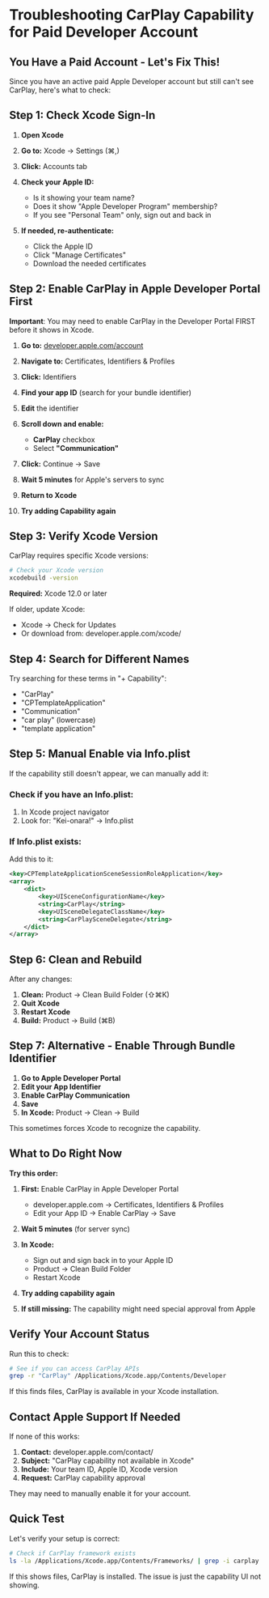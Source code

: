 # Troubleshooting CarPlay Capability for Paid Developer Account

## You Have a Paid Account - Let's Fix This!

Since you have an active paid Apple Developer account but still can't see CarPlay, here's what to check:

## Step 1: Check Xcode Sign-In

1. **Open Xcode**
2. **Go to:** Xcode → Settings (⌘,)
3. **Click:** Accounts tab
4. **Check your Apple ID:**
   - Is it showing your team name?
   - Does it show "Apple Developer Program" membership?
   - If you see "Personal Team" only, sign out and back in

5. **If needed, re-authenticate:**
   - Click the Apple ID
   - Click "Manage Certificates" 
   - Download the needed certificates

## Step 2: Enable CarPlay in Apple Developer Portal First

**Important**: You may need to enable CarPlay in the Developer Portal FIRST before it shows in Xcode.

1. **Go to:** [developer.apple.com/account](https://developer.apple.com/account)
2. **Navigate to:** Certificates, Identifiers & Profiles
3. **Click:** Identifiers
4. **Find your app ID** (search for your bundle identifier)
5. **Edit** the identifier
6. **Scroll down and enable:**
   - **CarPlay** checkbox
   - Select **"Communication"**
7. **Click:** Continue → Save

8. **Wait 5 minutes** for Apple's servers to sync
9. **Return to Xcode**
10. **Try adding Capability again**

## Step 3: Verify Xcode Version

CarPlay requires specific Xcode versions:

```bash
# Check your Xcode version
xcodebuild -version
```

**Required:** Xcode 12.0 or later

If older, update Xcode:
- Xcode → Check for Updates
- Or download from: developer.apple.com/xcode/

## Step 4: Search for Different Names

Try searching for these terms in "+ Capability":
- "CarPlay" 
- "CPTemplateApplication"
- "Communication"
- "car play" (lowercase)
- "template application"

## Step 5: Manual Enable via Info.plist

If the capability still doesn't appear, we can manually add it:

### Check if you have an Info.plist:
1. In Xcode project navigator
2. Look for: "Kei-onara!" → Info.plist

### If Info.plist exists:
Add this to it:
```xml
<key>CPTemplateApplicationSceneSessionRoleApplication</key>
<array>
    <dict>
        <key>UISceneConfigurationName</key>
        <string>CarPlay</string>
        <key>UISceneDelegateClassName</key>
        <string>CarPlaySceneDelegate</string>
    </dict>
</array>
```

## Step 6: Clean and Rebuild

After any changes:
1. **Clean:** Product → Clean Build Folder (⇧⌘K)
2. **Quit Xcode**
3. **Restart Xcode**
4. **Build:** Product → Build (⌘B)

## Step 7: Alternative - Enable Through Bundle Identifier

1. **Go to Apple Developer Portal**
2. **Edit your App Identifier**
3. **Enable CarPlay Communication**
4. **Save**
5. **In Xcode:** Product → Clean → Build

This sometimes forces Xcode to recognize the capability.

## What to Do Right Now

**Try this order:**

1. **First:** Enable CarPlay in Apple Developer Portal
   - developer.apple.com → Certificates, Identifiers & Profiles
   - Edit your App ID → Enable CarPlay → Save

2. **Wait 5 minutes** (for server sync)

3. **In Xcode:**
   - Sign out and sign back in to your Apple ID
   - Product → Clean Build Folder
   - Restart Xcode

4. **Try adding capability again**

5. **If still missing:** The capability might need special approval from Apple

## Verify Your Account Status

Run this to check:
```bash
# See if you can access CarPlay APIs
grep -r "CarPlay" /Applications/Xcode.app/Contents/Developer
```

If this finds files, CarPlay is available in your Xcode installation.

## Contact Apple Support If Needed

If none of this works:
1. **Contact:** developer.apple.com/contact/
2. **Subject:** "CarPlay capability not available in Xcode"
3. **Include:** Your team ID, Apple ID, Xcode version
4. **Request:** CarPlay capability approval

They may need to manually enable it for your account.

## Quick Test

Let's verify your setup is correct:

```bash
# Check if CarPlay framework exists
ls -la /Applications/Xcode.app/Contents/Frameworks/ | grep -i carplay
```

If this shows files, CarPlay is installed. The issue is just the capability UI not showing.


